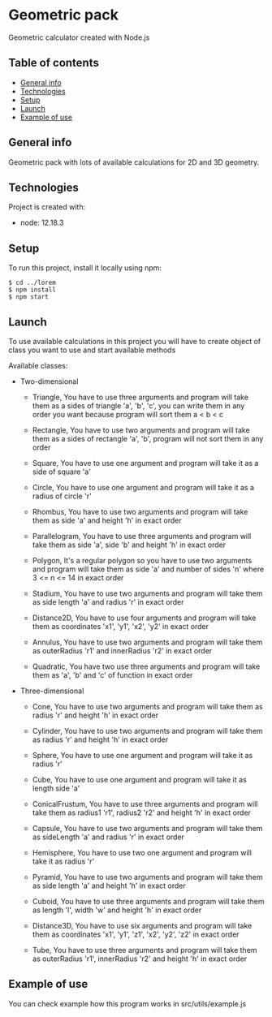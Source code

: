 # Geometric pack

Geometric calculator created with Node.js

## Table of contents

- [General info](#general-info)
- [Technologies](#technologies)
- [Setup](#setup)
- [Launch](#launch)
- [Example of use](#example-of-use)

## General info

Geometric pack with lots of available calculations for 2D and 3D geometry.

## Technologies

Project is created with:

- node: 12.18.3

## Setup

To run this project, install it locally using npm:

```
$ cd ../lorem
$ npm install
$ npm start
```

## Launch

To use available calculations in this project you will have to create object of class you want to use and start available methods

Available classes:

- Two-dimensional

  - Triangle, You have to use three arguments and program will take
    them as a sides of triangle 'a', 'b', 'c', you can write them
    in any order you want because program will sort them a < b < c

  - Rectangle, You have to use two arguments and program will take
    them as a sides of rectangle 'a', 'b', program will
    not sort them in any order

  - Square, You have to use one argument and
    program will take it as a side of square 'a'

  - Circle, You have to use one argument and
    program will take it as a radius of circle 'r'

  - Rhombus, You have to use two arguments and
    program will take them as side 'a'
    and height 'h' in exact order

  - Parallelogram, You have to use three arguments
    and program will take them as side 'a', side 'b'
    and height 'h' in exact order

  - Polygon, It's a regular polygon so you have to
    use two arguments and program will take them as
    side 'a' and number of sides 'n' where 3 <= n <= 14
    in exact order

  - Stadium, You have to use two arguments and
    program will take them as side length 'a'
    and radius 'r' in exact order

  - Distance2D, You have to use four arguments
    and program will take them as coordinates
    'x1', 'y1', 'x2', 'y2' in exact order

  - Annulus, You have to use two arguments and
    program will take them as outerRadius 'r1'
    and innerRadius 'r2' in exact order

  - Quadratic, You have two use three arguments
    and program will take them as 'a', 'b' and 'c'
    of function in exact order

- Three-dimensional

  - Cone, You have to use two arguments and
    program will take them as radius 'r' and
    height 'h' in exact order

  - Cylinder, You have to use two arguments and
    program will take them as radius 'r' and
    height 'h' in exact order

  - Sphere, You have to use one argument and
    program will take it as radius 'r'

  - Cube, You have to use one argument and
    program will take it as length side 'a'

  - ConicalFrustum, You have to use three
    arguments and program will take them as
    radius1 'r1', radius2 'r2' and height 'h'
    in exact order

  - Capsule, You have to use two arguments
    and program will take them as sideLength
    'a' and radius 'r' in exact order

  - Hemisphere, You have to use two one
    argument and program will take it as
    radius 'r'

  - Pyramid, You have to use two arguments
    and program will take them as side length
    'a' and height 'h' in exact order

  - Cuboid, You have to use three arguments
    and program will take them as length 'l',
    width 'w' and height 'h' in exact order

  - Distance3D, You have to use six arguments
    and program will take them as coordinates
    'x1', 'y1', 'z1', 'x2', 'y2', 'z2' in exact
    order

  - Tube, You have to use three arguments
    and program will take them as outerRadius
    'r1', innerRadius 'r2' and height 'h' in
    exact order

## Example of use

You can check example how this program works in src/utils/example.js
